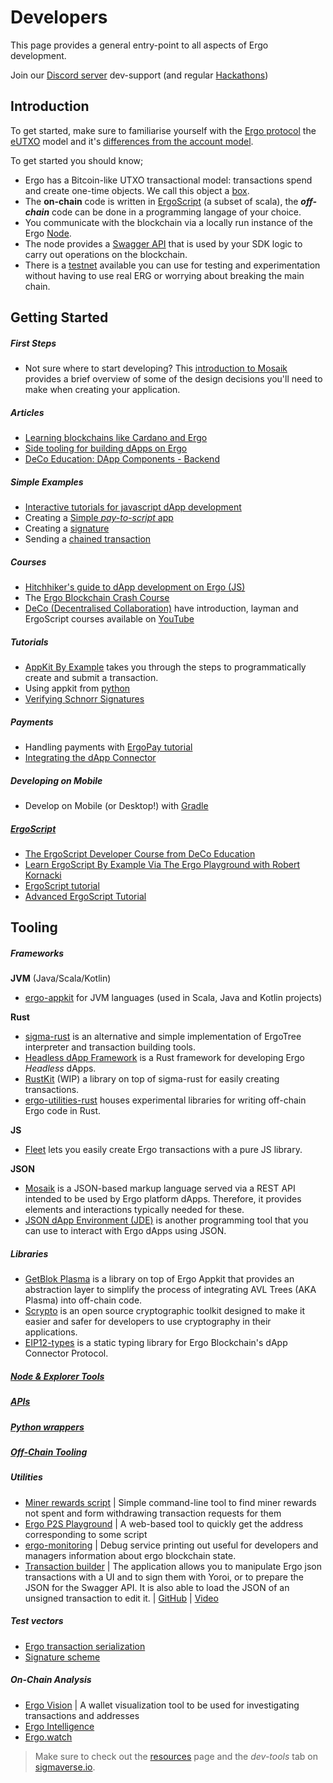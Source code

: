 # Developers

This page provides a general entry-point to all aspects of Ergo development. 

Join our [Discord server](https://discord.gg/7kWWQeMCwe) dev-support (and regular [Hackathons](ergohack.md))



## Introduction


To get started, make sure to familiarise yourself with the [Ergo protocol](/dev/protocol) the [eUTXO](eutxo.md) model and it's [differences from the account model](accountveutxo.md).

To get started you should know; 

- Ergo has a Bitcoin-like UTXO transactional model: transactions spend and create one-time objects. We call this object a [box](data-model/box/index.md).
- The **on-chain** code is written in [ErgoScript](ergoscript.md) (a subset of scala), the ***off-chain*** code can be done in a programming langage of your choice. 
- You communicate with the blockchain via a locally run instance of the Ergo [Node](/node/install).
- The node provides a [Swagger API](swagger.md) that is used by your SDK logic to carry out operations on the blockchain. 
- There is a [testnet](testnet.md) available you can use for testing and experimentation without having to use real ERG or worrying about breaking the main chain.

## Getting Started

##### First Steps

- Not sure where to start developing? This [introduction to Mosaik](intro.md) provides a brief overview of some of the design decisions you'll need to make when creating your application. 


##### Articles

- [Learning blockchains like Cardano and Ergo](https://www.youtube.com/watch?v=HDn49bToTMI)
- [Side tooling for building dApps on Ergo](https://dav009.medium.com/ergo-101-side-tooling-for-building-dapps-on-ergo-c71889d60826)
- [DeCo Education: DApp Components - Backend](https://deco-education.github.io/deco-docs/docs/into-the-woods/trail2-ergo-coding/dapp-components)

##### Simple Examples 

- [Interactive tutorials for javascript dApp development](https://play.dappstep.com/)
- Creating a [Simple *pay-to-script* app](p2s.md) 
- Creating a [signature](3-out-of-5.md)
- Sending a [chained transaction](chained.md)

##### Courses

- [Hitchhiker's guide to dApp development on Ergo (JS)](https://www.youtube.com/playlist?list=PLzY-irO3z3G8FVDifned2NMFc-PgQqnny) 
- The [Ergo Blockchain Crash Course](https://www.youtube.com/playlist?list=PL8-KVrs6vXLTVXGwmYXjOBRx3VymB4Vm2)
- [DeCo (Decentralised Collaboration)](deco.md) have introduction, layman and ErgoScript courses available on [YouTube](https://www.youtube.com/channel/UCyOIxD7YSHN5QwLIulOWrew/playlists)


##### Tutorials

- [AppKit By Example](https://www.youtube.com/watch?v=Md5s-XV6-Hs) takes you through the steps to programmatically create and submit a transaction. 
- Using appkit from [python](appkit_py.md)
- [Verifying Schnorr Signatures](verifying.md)


##### Payments

- Handling payments with [ErgoPay tutorial](ep-tutorial.md)
- [Integrating the dApp Connector](dApp.md)

##### Developing on Mobile

- Develop on Mobile (or Desktop!) with [Gradle](gradle.md)

##### [**ErgoScript**](ergoscript.md)

- [The ErgoScript Developer Course from DeCo Education](https://github.com/DeCo-Education/ErgoScript-Developer-Course)
- [Learn ErgoScript By Example Via The Ergo Playground with Robert Kornacki](https://www.youtube.com/watch?v=8l2v1asHgyA)
- [ErgoScript tutorial](https://ergoplatform.org/docs/ErgoScript.pdf)
- [Advanced ErgoScript Tutorial](https://ergoplatform.org/docs/AdvancedErgoScriptTutorial.pdf)



## Tooling

##### Frameworks

**JVM** (Java/Scala/Kotlin)

- [ergo-appkit](appkit.md) for JVM languages (used in Scala, Java and Kotlin projects)

**Rust**

- [sigma-rust](rust.md) is an alternative and simple implementation of ErgoTree interpreter and transaction building tools.
- [Headless dApp Framework](headless.md) is a Rust framework for developing Ergo *Headless* dApps.
- [RustKit](rustkit.md) (WIP) a library on top of sigma-rust for easily creating transactions.
- [ergo-utilities-rust](ergo_utilities.md) houses experimental libraries for writing off-chain Ergo code in Rust.

**JS**

- [Fleet](fleet.md) lets you easily create Ergo transactions with a pure JS library.

**JSON**

- [Mosaik](intro.md) is a JSON-based markup language served via a REST API intended to be used by Ergo platform dApps. Therefore, it provides elements and interactions typically needed for these.
- [JSON dApp Environment (JDE)](jde.md) is another programming tool that you can use to interact with Ergo dApps using JSON.




##### Libraries

- [GetBlok Plasma](plasma.md) is a library on top of Ergo Appkit that provides an abstraction layer to simplify the process of integrating AVL Trees (AKA Plasma) into off-chain code.
- [Scrypto](scrypto.md) is an open source cryptographic toolkit designed to make it easier and safer for developers to use cryptography in their applications.
- [EIP12-types](eip12-types.md) is a static typing library for Ergo Blockchain's dApp Connector Protocol.

##### [Node & Explorer Tools](explorer.md)
##### [APIs](api.md)
##### [Python wrappers](/dev/lang/python)
##### [Off-Chain Tooling](off-chain.md)







##### Utilities

- [Miner rewards script](https://github.com/lorien/ergotools) | Simple command-line tool to find miner rewards not spent and form withdrawing transaction requests for them
- [Ergo P2S Playground](https://wallet.plutomonkey.com/p2s/?source=dHJ1ZQ==) | A web-based tool to quickly get the address corresponding to some script  
- [ergo-monitoring](https://github.com/SabaunT/ergo-monitoring) | Debug service printing out useful for developers and managers information about ergo blockchain state.
- [Transaction builder](https://transaction-builder.ergo.ga/) |  The application allows you to manipulate Ergo json transactions with a UI and to sign them with Yoroi, or to prepare the JSON for the Swagger API. It is also able to load the JSON of an unsigned transaction to edit it.  | [GitHub](https://github.com/ThierryM1212/transaction-builder/)  | [Video](https://youtu.be/0VhfY7osT2k)

##### Test vectors

- [Ergo transaction serialization](https://git.io/fjqwX)
- [Signature scheme](https://git.io/fjqwH)

##### On-Chain Analysis

- [Ergo Vision](https://github.com/CryptoCream/ErgoVision) | A wallet visualization tool to be used for investigating transactions and addresses
- [Ergo Intelligence](https://github.com/Eeysirhc/ergo_intelligence)
- [Ergo.watch](https://ergo.watch)

> Make sure to check out the [resources](resources.md) page and the *dev-tools* tab on [sigmaverse.io](https://sigmaverse.io/). 






